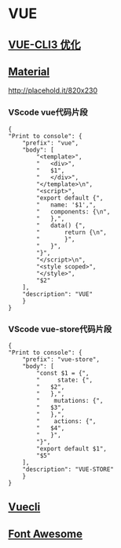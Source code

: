 # VUE

## [VUE-CLI3 优化](https://github.com/BurNing1993/VUE/tree/master/vue-cli3-optimization)

## [Material](https://github.com/BurNing1993/VUE/tree/master/Bootstrap_material)

<http://placehold.it/820x230>

### VScode vue代码片段

    {
    "Print to console": {
        "prefix": "vue",
        "body": [
            "<template>",
            "   <div>",
            "   $1",
            "   </div>",
            "</template>\n",
            "<script>",
            "export default {",
            "   name: '$1',",
            "   components: {\n",
            "   },",
            "   data() {",
            "       return {\n",
            "       }",
            "   }",
            "}",
            "</script>\n",
            "<style scoped>",
            "</style>",
            "$2"
        ],
        "description": "VUE"
        }
    }

### VScode vue-store代码片段

    {
    "Print to console": {
        "prefix": "vue-store",
        "body": [
            "const $1 = {",
            "     state: {",
            "   $2",
            "   },",
            "    mutations: {",
            "   $3",
            "   },",
            "    actions: {",
            "   $4",
            "   }",
            "}",
            "export default $1",
            "$5"
        ],
        "description": "VUE-STORE"
        }
    }

## [Vuecli](https://github.com/BurNing1993/VUE/tree/master/vuecli)

## [Font Awesome](https://fontawesome.com/how-to-use/on-the-web/using-with/vuejs)